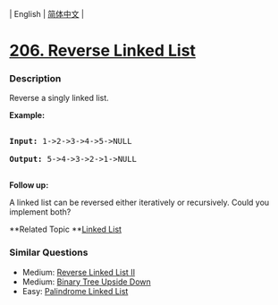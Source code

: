 | English | [简体中文](README.md) |

# [206. Reverse Linked List](https://leetcode-cn.com/problems/reverse-linked-list)
 ### Description
<p>Reverse a singly linked list.</p>

<p><strong>Example:</strong></p>

<pre>
<strong>Input:</strong> 1-&gt;2-&gt;3-&gt;4-&gt;5-&gt;NULL
<strong>Output:</strong> 5-&gt;4-&gt;3-&gt;2-&gt;1-&gt;NULL
</pre>

<p><b>Follow up:</b></p>

<p>A linked list can be reversed either iteratively or recursively. Could you implement both?</p>

**Related Topic	**[Linked List](https://leetcode-cn.com/tag/linked-list) 

### Similar Questions
 - Medium:	[Reverse Linked List II](https://leetcode-cn.com/problems/reverse-linked-list-ii) 
 - Medium:	[Binary Tree Upside Down](https://leetcode-cn.com/problems/binary-tree-upside-down) 
 - Easy:	[Palindrome Linked List](https://leetcode-cn.com/problems/palindrome-linked-list) 

